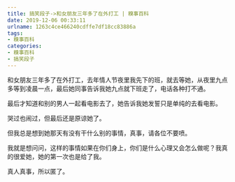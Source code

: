 ```yaml
---
title: 搞笑段子->和女朋友三年多了在外打工 | 糗事百科
date: 2019-12-06 00:33:11
urlname: 1263c4ce466240cdffe7df18cc83886a
tags: 
- 糗事百科
categories:
- 糗事百科
- 搞笑段子
---
```

和女朋友三年多了在外打工，去年情人节夜里我先下的班，就去等她，从夜里九点多等到凌晨一点，最后她同事告诉我她九点就下班走了，电话各种打不通。

最后才知道和别的男人一起看电影去了，她告诉我她发誓只是单纯的去看电影。

哭过也闹过，但最后还是原谅她了。

但我总是想到她那天有没有干什么别的事情，真事，请各位不要喷。

我就是想问问，这样的事情如果在你们身上，你们是什么心理又会怎么做呢？我真的很爱她，她的第一次也是给了我。

真人真事，所以匿了。


